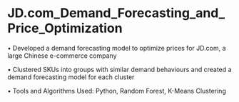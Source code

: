 # JD.com_Demand_Forecasting_and_Price_Optimization
•	Developed a demand forecasting model to optimize prices for JD.com, a large Chinese e-commerce company 

•	Clustered SKUs into groups with similar demand behaviours and created a demand forecasting model for each cluster

•	Tools and Algorithms Used: Python, Random Forest, K-Means Clustering
